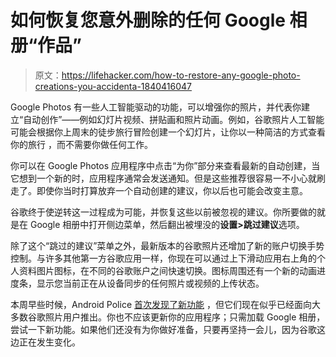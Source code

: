 # 如何恢复您意外删除的任何 Google 相册“作品”

> 原文：<https://lifehacker.com/how-to-restore-any-google-photo-creations-you-accidenta-1840416047>

Google Photos 有一些人工智能驱动的功能，可以增强你的照片，并代表你建立“自动创作”——例如幻灯片视频、拼贴画和照片动画。例如，谷歌照片人工智能可能会根据你上周末的徒步旅行冒险创建一个幻灯片，让你以一种简洁的方式查看你的旅行 ，而不需要你做任何工作。



你可以在 Google Photos 应用程序中点击“为你”部分来查看最新的自动创建，当它想到一个新的时，应用程序通常会发送通知。但是这些推荐很容易一不小心就刷走了。即使你当时打算放弃一个自动创建的建议，你以后也可能会改变主意。

谷歌终于使逆转这一过程成为可能，并恢复这些以前被忽视的建议。你所要做的就是在 Google 相册中打开侧边菜单，然后翻出被埋没的**设置>跳过建议**选项。

除了这个“跳过的建议”菜单之外，最新版本的谷歌照片还增加了新的账户切换手势控制。与许多其他第一方谷歌应用一样，你现在可以通过上下滑动应用右上角的个人资料图片图标，在不同的谷歌账户之间快速切换。图标周围还有一个新的动画进度条，显示您当前正在从设备同步的任何照片或视频的上传状态。

本周早些时候，Android Police [首次发现了新功能](https://www.androidpolice.com/2019/12/12/google-photos-rolling-out-new-account-picker-and-a-way-to-get-back-automated-creations-you-dismissed/) ，但它们现在似乎已经面向大多数谷歌照片用户推出。你也不应该更新你的应用程序；只需加载 Google 相册，尝试一下新功能。如果他们还没有为你做好准备，只要再坚持一会儿，因为谷歌这边正在发生变化。